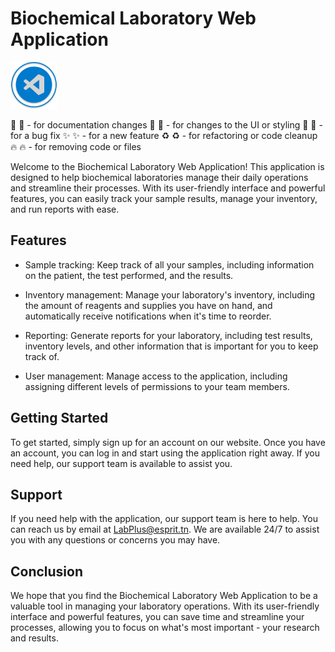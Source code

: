 # Biochemical Laboratory Web Application

<img width="75px" src="https://github.com/Pedro-Murilo/icons-for-readme/blob/main/.github/vscode-icon.svg" alt="VSCode Icon" />

:memo: :memo: - for documentation changes
:art: :art: - for changes to the UI or styling
:bug: :bug: - for a bug fix
:sparkles: :sparkles: - for a new feature
:recycle: :recycle: - for refactoring or code cleanup
:fire: :fire: - for removing code or files

Welcome to the Biochemical Laboratory Web Application! This application is designed to help biochemical laboratories manage their daily operations and streamline their processes. With its user-friendly interface and powerful features, you can easily track your sample results, manage your inventory, and run reports with ease.


## Features

- Sample tracking: Keep track of all your samples, including information on the patient, the test performed, and the results.

- Inventory management: Manage your laboratory's inventory, including the amount of reagents and supplies you have on hand, and automatically receive notifications when it's time to reorder.

- Reporting: Generate reports for your laboratory, including test results, inventory levels, and other information that is important for you to keep track of.

- User management: Manage access to the application, including assigning different levels of permissions to your team members.


## Getting Started

To get started, simply sign up for an account on our website. Once you have an account, you can log in and start using the application right away. If you need help, our support team is available to assist you.
## Support

If you need help with the application, our support team is here to help. You can reach us by email at LabPlus@esprit.tn. We are available 24/7 to assist you with any questions or concerns you may have.
## Conclusion

We hope that you find the Biochemical Laboratory Web Application to be a valuable tool in managing your laboratory operations. With its user-friendly interface and powerful features, you can save time and streamline your processes, allowing you to focus on what's most important - your research and results.
